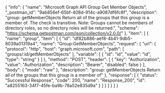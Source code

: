 {
  "info": {
    "name": "Microsoft Graph API Group Get Member Objects",
    "_postman_id": "9ab856ef-65bf-408d-914c-a9087df6fc8f",
    "description": "group: getMemberObjects Return all of the groups that this group is a member of. The check is transitive. Note: Groups cannot be members of directory roles, so no directory roles will be returned.",
    "schema": "https://schema.getpostman.com/json/collection/v2.0.0/"
  },
  "item": [
    {
      "name": "group",
      "item": [
        {
          "id": "df82b886-aef8-4b41-9db5-8039a01319a4",
          "name": "Group:GetMemberObjects",
          "request": {
            "url": {
              "protocol": "http",
              "host": "graph.microsoft.com",
              "path": [
                "groups/:id/getMemberObjects"
              ],
              "variable": [
                {
                  "id": "id",
                  "value": "id",
                  "type": "string"
                }
              ]
            },
            "method": "POST",
            "header": [
              {
                "key": "Authorization",
                "value": "Authorization",
                "description": "Bearer",
                "disabled": false
              }
            ],
            "body": {
              "mode": "raw"
            },
            "description": "group: getMemberObjects Return all of the groups that this group is a member of"
          },
          "response": [
            {
              "status": "Successful Response",
              "code": 200,
              "name": "Response_200",
              "id": "a8255163-34f7-45fe-ba9b-78a52e835d9a"
            }
          ]
        }
      ]
    }
  ]
}